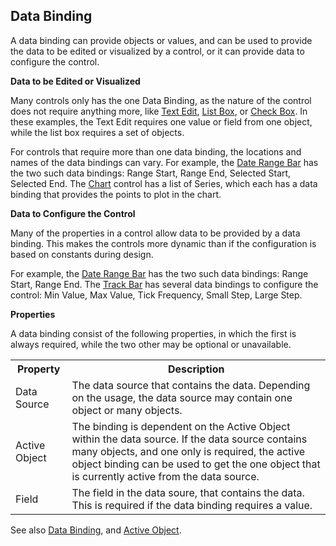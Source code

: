 ## Data Binding

A data binding can provide objects or values, and can be used to provide the data to be edited or visualized by a control, or it can provide data to configure the control.

**Data to be Edited or Visualized**

Many controls only has the one Data Binding, as the nature of the control does not require anything more, like [Text Edit](../../developers/defining-the-application-model/forms/views/desktop-controls/text-and-number-controls.md#text-edit), [List Box](../../developers/defining-the-application-model/forms/views/desktop-controls/list-and-lookup-controls/list-box.md), or [Check Box](../../developers/defining-the-application-model/forms/views/desktop-controls/button-controls.md#check-box). In these examples, the Text Edit requires one value or field from one object, while the list box requires a set of objects.

For controls that require more than one data binding, the locations and names of the data bindings can vary. For example, the [Date Range Bar](../../developers/defining-the-application-model/forms/views/desktop-controls/time-and-date-controls/date-range-bar.md) has the two such data bindings: Range Start, Range End, Selected Start, Selected End. The [Chart](../../developers/defining-the-application-model/forms/views/desktop-controls/reporting-and-visualization-controls/chart.md) control has a list of Series, which each has a data binding that provides the points to plot in the chart.

**Data to Configure the Control**

Many of the properties in a control allow data to be provided by a data binding. This makes the controls more dynamic than if the configuration is based on constants during design.

For example, the [Date Range Bar](../../developers/defining-the-application-model/forms/views/desktop-controls/time-and-date-controls/date-range-bar.md) has the two such data bindings: Range Start, Range End. The [Track Bar](../../developers/defining-the-application-model/forms/views/desktop-controls/button-controls.md#track-bar) has several data bindings to configure the control: Min Value, Max Value, Tick Frequency, Small Step, Large Step.

**Properties**

A data binding consist of the following properties, in which the first is always required, while the two other may be optional or unavailable.

<table style="WIDTH: 100%">

<tbody>

<tr>

<th>Property</th>

<th>Description</th>

</tr>

<tr>

<td>Data Source</td>

<td>The data source that contains the data. Depending on the usage, the data source may contain one object or many objects.</td>

</tr>

<tr>

<td>Active Object</td>

<td>The binding is dependent on the Active Object within the data source. If the data source contains many objects, and one only is required, the active object binding can be used to get the one object that is currently active from the data source.</td>

</tr>

<tr>

<td>Field</td>

<td>The field in the data soure, that contains the data. This is required if the data binding requires a value.</td>

</tr>

</tbody>

</table>

See also [Data Binding](../../developers/defining-the-application-model/common-concepts/data-binding.md), and [Active Object](../../developers/defining-the-application-model/common-concepts/active-object.md).